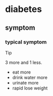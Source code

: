 # diabetes
## symptom
### typical symptom 

> [!TIP]
> 3 more and 1 less.
> + eat more
> + drink water more
> + urinate more
> + rapid lose weight
